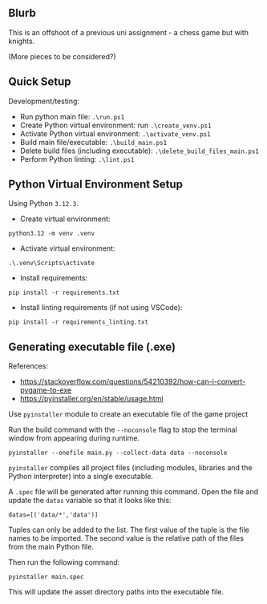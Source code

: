 ## Blurb

This is an offshoot of a previous uni assignment - a chess game but with knights.

(More pieces to be considered?)

## Quick Setup

Development/testing:

-   Run python main file: `.\run.ps1`
-   Create Python virtual environment: run `.\create_venv.ps1`
-   Activate Python virtual environment: `.\activate_venv.ps1`
-   Build main file/executable: `.\build_main.ps1`
-   Delete build files (including executable): `.\delete_build_files_main.ps1`
-   Perform Python linting: `.\lint.ps1`

## Python Virtual Environment Setup

Using Python `3.12.3`.

-   Create virtual environment:

```
python3.12 -m venv .venv
```

-   Activate virtual environment:

```
.\.venv\Scripts\activate
```

-   Install requirements:

```
pip install -r requirements.txt
```

-   Install linting requirements (if not using VSCode):

```
pip install -r requirements_linting.txt
```

## Generating executable file (.exe)

References:

-   https://stackoverflow.com/questions/54210392/how-can-i-convert-pygame-to-exe
-   https://pyinstaller.org/en/stable/usage.html

Use `pyinstaller` module to create an executable file of the game project

Run the build command with the `--noconsole` flag to stop the terminal window from appearing during runtime.

```
pyinstaller --onefile main.py --collect-data data --noconsole
```

`pyinstaller` compiles all project files (including modules, libraries and the Python interpreter) into a single executable.

A `.spec` file will be generated after running this command. Open the file and update the `datas` variable so that it looks like this:

```
datas=[('data/*','data')]
```

Tuples can only be added to the list. The first value of the tuple is the file names to be imported. The second value is the relative path of the files from the main Python file.

Then run the following command:

```
pyinstaller main.spec
```

This will update the asset directory paths into the executable file.
